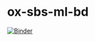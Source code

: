 # ox-sbs-ml-bd

[![Binder](https://mybinder.org/badge_logo.svg)](https://mybinder.org/v2/gh/jeremy-large/ox-sbs-ml-bd/master)
